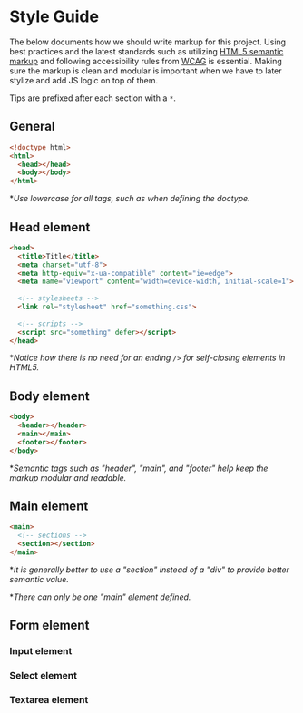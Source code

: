 # Style Guide

The below documents how we should write markup for this project. Using best practices and the latest standards such as utilizing [HTML5 semantic markup](http://www.w3schools.com/html/html5_semantic_elements.asp) and following accessibility rules from [WCAG](http://webaim.org/standards/wcag/checklist) is essential. Making sure the markup is clean and modular is important when we have to later stylize and add JS logic on top of them.

Tips are prefixed after each section with a `*`.

## General
```html
<!doctype html>
<html>
  <head></head>
  <body></body>
</html>
```
**Use lowercase for all tags, such as when defining the doctype.*

## Head element
```html
<head>
  <title>Title</title>
  <meta charset="utf-8">
  <meta http-equiv="x-ua-compatible" content="ie=edge">
  <meta name="viewport" content="width=device-width, initial-scale=1">
  
  <!-- stylesheets -->
  <link rel="stylesheet" href="something.css">
  
  <!-- scripts -->
  <script src="something" defer></script>
</head>
```
**Notice how there is no need for an ending `/>` for self-closing elements in HTML5.*

## Body element
```html
<body>
  <header></header>
  <main></main>
  <footer></footer>
</body>
```
**Semantic tags such as "header", "main", and "footer" help keep the markup modular and readable.*

## Main element
```html
<main>
  <!-- sections -->
  <section></section>
</main>
```
**It is generally better to use a "section" instead of a "div" to provide better semantic value.*

**There can only be one "main" element defined.*

## Form element

### Input element

### Select element

### Textarea element
